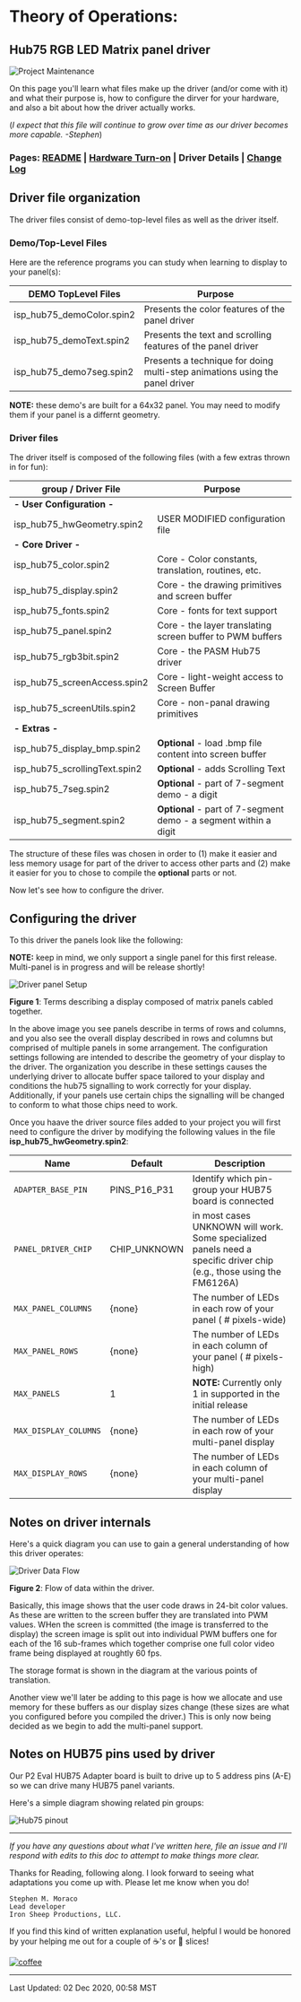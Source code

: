 # Theory of Operations:
## Hub75 RGB LED Matrix panel driver

![Project Maintenance][maintenance-shield]

On this page you'll learn what files make up the driver (and/or come with it) and what their purpose is, how to configure the dirver for your hardware, and also a bit about how the driver actually works. 

(*I expect that this file will continue to grow over time as our driver becomes more capable. -Stephen*)


### Pages: [README](README.md) | [Hardware Turn-on](HardwareTurnon.md) | Driver Details | [Change Log](ChangeLog.md)


## Driver file organization

The driver files consist of demo-top-level files as well as the driver itself.

### Demo/Top-Level Files

Here are the reference programs you can study when learning to display to your panel(s):

| DEMO TopLevel Files            |  Purpose |
|-----------------|-------------|
| isp\_hub75_demoColor.spin2 | Presents the color features of the panel driver |
| isp\_hub75_demoText.spin2 | Presents the text and scrolling features of the panel driver |
| isp\_hub75_demo7seg.spin2 | Presents a technique for doing multi-step animations using the panel driver |

**NOTE:** these demo's are built for a 64x32 panel. You may need to modify them if your panel is a differnt geometry.

### Driver files

The driver itself is composed of the following files (with a few extras thrown in for fun):

| group / Driver File           |  Purpose |
|-----------------|-------------|
| **- User Configuration -** | |
| isp\_hub75_hwGeometry.spin2 | USER MODIFIED configuration file |
| **- Core Driver -** | |
| isp\_hub75_color.spin2 |  Core - Color constants, translation, routines, etc. |
| isp\_hub75_display.spin2 | Core - the drawing primitives and screen buffer |
| isp\_hub75_fonts.spin2 | Core - fonts for text support |
| isp\_hub75_panel.spin2 | Core - the layer translating screen buffer to PWM buffers |
| isp\_hub75_rgb3bit.spin2 | Core - the PASM Hub75 driver |
| isp\_hub75_screenAccess.spin2 | Core - light-weight access to Screen Buffer |
| isp\_hub75_screenUtils.spin2 | Core - non-panal drawing primitives |
| **- Extras -** | |
| isp\_hub75\_display_bmp.spin2 | **Optional** - load .bmp file content into screen buffer |
| isp\_hub75_scrollingText.spin2 | **Optional** - adds Scrolling Text |
| isp\_hub75_7seg.spin2 | **Optional** - part of 7-segment demo - a digit |
| isp\_hub75_segment.spin2 | **Optional** - part of 7-segment demo - a segment within a digit |

The structure of these files was chosen in order to (1) make it easier and less memory usage for part of the driver to access other parts and (2) make it easier for you to chose to compile the **optional** parts or not. 

Now let's see how to configure the driver.


## Configuring the driver

To this driver the panels look like the following:

**NOTE:** keep in mind, we only support a single panel for this first release. Multi-panel is in progress and will be release shortly!

![Driver panel Setup](images/hub75-driver-board-layout.png)

**Figure 1**: Terms describing a display composed of matrix panels cabled together.

In the above image you see panels describe in terms of rows and columns, and you also see the overall display described in rows and columns but comprised of multiple panels in some arrangement.  The configuration settings following are intended to describe the geometry of your display to the driver.  The organization you describe in these settings causes the underlying driver to allocate buffer space tailored to your display and conditions the hub75 signalling to work correctly for your display. Additionally, if your panels use certain chips the signalling will be changed to conform to what those chips need to work.

Once you haave the driver source files added to your project you will first need to configure the driver by modifying the following values in the file **isp\_hub75_hwGeometry.spin2**:

| Name            | Default | Description |
|-----------------|-------------|-------------|
| `ADAPTER_BASE_PIN` | PINS\_P16_P31 |  Identify which pin-group your HUB75 board is connected |
| `PANEL_DRIVER_CHIP` | CHIP_UNKNOWN | in most cases UNKNOWN will work. Some specialized panels need a specific driver chip (e.g., those using the FM6126A) |
| `MAX_PANEL_COLUMNS` | {none} | The number of LEDs in each row of your panel ( # pixels-wide) |
| `MAX_PANEL_ROWS` | {none} | The number of LEDs in each column of your panel ( # pixels-high) 
| `MAX_PANELS` | 1 | **NOTE:** Currently only 1 in supported in the initial release |
| `MAX_DISPLAY_COLUMNS` | {none} | The number of LEDs in each row of your multi-panel display |
| `MAX_DISPLAY_ROWS` | {none} | The number of LEDs in each column of your multi-panel display 

## Notes on driver internals

Here's a quick diagram you can use to gain a general understanding of how this driver operates:

![Driver Data Flow](images/hub75-driver-data-flow.jpg)

**Figure 2**: Flow of data within the driver.

Basically, this image shows that the user code draws in 24-bit color values. As these are written to the screen buffer they are translated into PWM values. WHen the screen is committed (the image is transferred to the display) the screen image is split out into individual PWM buffers one for each of the 16 sub-frames which together comprise one full color video frame being displayed at roughtly 60 fps.

The storage format is shown in the diagram at the various points of translation.

Another view we'll later be adding to this page is how we allocate and use memory for these buffers as our display sizes change (these sizes are what you configured before you compiled the driver.)  This is only now being decided as we begin to add the multi-panel support.

## Notes on HUB75 pins used by driver

Our P2 Eval HUB75 Adapter board is built to drive up to 5 address pins (A-E) so we can drive many HUB75 panel variants.

Here's a simple diagram showing related pin groups:

![Hub75 pinout](images/hub75e_pinout.png)

---

*If you have any questions about what I've written here, file an issue and I'll respond with edits to this doc to attempt to make things more clear.*

Thanks for Reading, following along. I look forward to seeing what adaptations you come up with. Please let me know when you do!

```
Stephen M. Moraco
Lead developer
Iron Sheep Productions, LLC.
```

If you find this kind of written explanation useful, helpful I would be honored by your helping me out for a couple of :coffee:'s or :pizza: slices!

[![coffee](https://www.buymeacoffee.com/assets/img/custom_images/black_img.png)](https://www.buymeacoffee.com/ironsheep)

---

Last Updated: 02 Dec 2020, 00:58 MST

[maintenance-shield]: https://img.shields.io/badge/maintainer-stephen%40ironsheep.biz-blue.svg?style=for-the-badge

